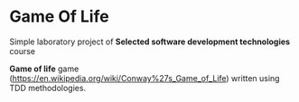 # Game Of Life

Simple laboratory project of __Selected software development technologies__ course

__Game of life__ game (https://en.wikipedia.org/wiki/Conway%27s_Game_of_Life) written using TDD methodologies.
